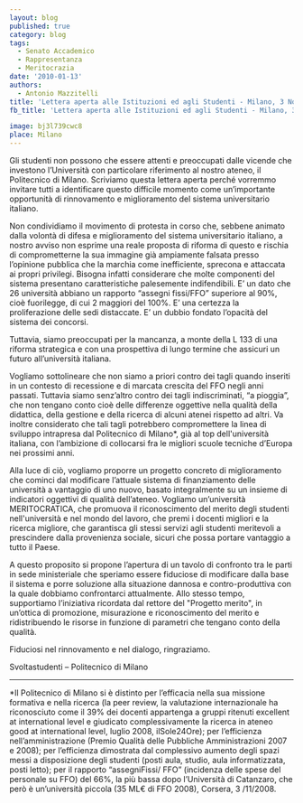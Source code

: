 ```yaml
---
layout: blog
published: true
category: blog
tags:
  - Senato Accademico
  - Rappresentanza
  - Meritocrazia
date: '2010-01-13'
authors:
  - Antonio Mazzitelli
title: 'Lettera aperta alle Istituzioni ed agli Studenti - Milano, 3 Novembre 2008'
fb_title: 'Lettera aperta alle Istituzioni ed agli Studenti - Milano, 3 Novembre 2008'

image: bj3l739cwc8
place: Milano
---
```


Gli studenti non possono che essere attenti e preoccupati dalle vicende che investono l’Università con particolare riferimento al nostro ateneo, il Politecnico di Milano. Scriviamo questa lettera aperta perché vorremmo invitare tutti a identificare questo difficile momento come un’importante opportunità di rinnovamento e miglioramento del sistema universitario italiano.

Non condividiamo il movimento di protesta in corso che, sebbene animato dalla volontà di difesa e miglioramento del sistema universitario italiano, a nostro avviso non esprime una reale proposta di riforma di questo e rischia di comprometterne la sua immagine già ampiamente falsata presso l’opinione pubblica che la marchia come inefficiente, sprecona e attaccata ai propri privilegi. Bisogna infatti considerare che molte componenti del sistema presentano caratteristiche palesemente indifendibili. E’ un dato che 26 università abbiano un rapporto “assegni fissi/FFO” superiore al 90%, cioè fuorilegge, di cui 2 maggiori del 100%. E’ una certezza la  proliferazione delle sedi distaccate. E’ un dubbio fondato l’opacità del sistema dei concorsi.

Tuttavia, siamo preoccupati per la mancanza, a monte della L 133 di una riforma strategica e con una prospettiva di lungo termine che assicuri un futuro all’università italiana.

Vogliamo sottolineare che non siamo a priori contro dei tagli quando inseriti in un contesto di recessione e di marcata crescita del FFO negli anni passati. Tuttavia siamo senz’altro contro dei tagli indiscriminati, “a pioggia”, che non tengano conto cioè delle differenze oggettive nella qualità della didattica, della gestione e della ricerca di alcuni atenei rispetto ad altri. Va inoltre considerato che tali tagli potrebbero compromettere la linea di sviluppo intrapresa dal Politecnico di Milano*, già al top dell'università italiana, con l’ambizione di collocarsi fra le migliori scuole tecniche d’Europa nei prossimi anni.

Alla luce di ciò, vogliamo proporre un progetto concreto di miglioramento che cominci dal modificare l’attuale sistema di finanziamento delle università a vantaggio di uno nuovo, basato integralmente su un insieme di indicatori oggettivi di qualità dell’ateneo. Vogliamo un’università MERITOCRATICA, che promuova il riconoscimento del merito degli studenti nell'università e nel mondo del lavoro, che premi i docenti migliori e la ricerca migliore, che garantisca gli stessi servizi agli studenti meritevoli a prescindere dalla provenienza sociale, sicuri che possa portare vantaggio a tutto il Paese.

A questo proposito si propone l’apertura di un tavolo di confronto tra le parti in sede ministeriale che speriamo essere fiduciose di modificare dalla base il sistema e porre soluzione alla situazione dannosa e contro-produttiva con la quale dobbiamo confrontarci attualmente. Allo stesso tempo, supportiamo l’iniziativa ricordata dal rettore del "Progetto merito", in un’ottica di promozione, misurazione e riconoscimento del merito e ridistribuendo le risorse in funzione di parametri che tengano conto della qualità.

Fiduciosi nel rinnovamento e nel dialogo, ringraziamo.

Svoltastudenti – Politecnico di Milano

* * *

*Il Politecnico di Milano si è distinto per l’efficacia nella sua missione formativa e nella ricerca (la peer review, la valutazione internazionale ha riconosciuto come il 39% dei docenti appartenga a gruppi ritenuti excellent at international level e giudicato complessivamente la ricerca in ateneo good at international level, luglio 2008, ilSole24Ore); per l’efficienza nell’amministrazione (Premio Qualità delle Pubbliche Amministrazioni 2007 e 2008); per l’efficienza dimostrata dal complessivo aumento degli spazi messi a disposizione degli studenti (posti aula, studio, aula informatizzata, posti letto); per il rapporto “assegniFissi/ FFO” (incidenza delle spese del personale su FFO) del 66%, la più bassa dopo l’Università di Catanzaro, che però è un’università piccola (35 ML€ di FFO 2008), Corsera, 3 /11/2008.
